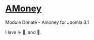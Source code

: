 # [AMoney](http://www.foto-s.ru/universal-module.html)

Module Donate - Amoney for Joomla 3.1

I lave :coffee: :pizza:, and :dancer:.
